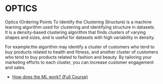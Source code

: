 # OPTICS
Optics (Ordering Points To Identify the Clustering Structure) is a machine learning algorithm used for clustering and identifying structure in datasets. It is a density-based clustering algorithm that finds clusters of varying shapes and sizes, and is useful for datasets with high variability in density.

For example:the algorithm may identify a cluster of customers who tend to buy products related to health and fitness, and another cluster of customers who tend to buy products related to fashion and beauty. By tailoring your marketing efforts to each cluster, you can increase customer engagement and sales.

- [How does the ML work? (Full Course)](https://youtu.be/GwIo3gDZCVQ)